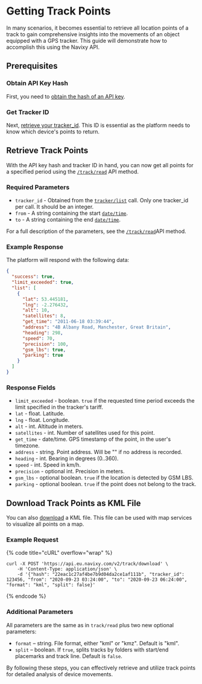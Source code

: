 # Getting Track Points

In many scenarios, it becomes essential to retrieve all location points of a track to gain comprehensive insights into the movements of an object equipped with a GPS tracker. This guide will demonstrate how to accomplish this using the Navixy API.

## Prerequisites

### Obtain API Key Hash

First, you need to [obtain the hash of an API key](../../../authentication.md#id-2.-api-keys-recommended-authentication).

### Get Tracker ID

Next, [retrieve your tracker\_id](get-tracker-list.md). This ID is essential as the platform needs to know which device's points to return.

## Retrieve Track Points

With the API key hash and tracker ID in hand, you can now get all points for a specified period using the [`/track/read`](../../resources/tracking/track/index.md#read) API method.

### Required Parameters

* `tracker_id` - Obtained from the [`tracker/list`](../../resources/tracking/tracker/#list) call. Only one tracker\_id per call. It should be an integer.
* `from` - A string containing the start [`date/time`](../../#datetime-formats).
* `to` - A string containing the end [`date/time`](../../#datetime-formats).

For a full description of the parameters, see the [`/track/read`](../../resources/tracking/track/index.md#read)API method.

### Example Response

The platform will respond with the following data:

```json
{
  "success": true,
  "limit_exceeded": true,
  "list": [
    {
      "lat": 53.445181,
      "lng": -2.276432,
      "alt": 10,
      "satellites": 8,
      "get_time": "2011-06-18 03:39:44",
      "address": "4B Albany Road, Manchester, Great Britain",
      "heading": 298,
      "speed": 70,
      "precision": 100,
      "gsm_lbs": true,
      "parking": true
    }
  ]
}
```

### Response Fields

* `limit_exceeded` - boolean. `true` if the requested time period exceeds the limit specified in the tracker's tariff.
* `lat` - float. Latitude.
* `lng` - float. Longitude.
* `alt` - int. Altitude in meters.
* `satellites` - int. Number of satellites used for this point.
* `get_time` - date/time. GPS timestamp of the point, in the user's timezone.
* `address` - string. Point address. Will be "" if no address is recorded.
* `heading` - int. Bearing in degrees (0..360).
* `speed` - int. Speed in km/h.
* `precision` - optional int. Precision in meters.
* `gsm_lbs` - optional boolean. `true` if the location is detected by GSM LBS.
* `parking` - optional boolean. `true` if the point does not belong to the track.

## Download Track Points as KML File

You can also [download](../../resources/tracking/track/index.md#download) a KML file. This file can be used with map services to visualize all points on a map.

### Example Request

{% code title="cURL" overflow="wrap" %}
```shell
curl -X POST 'https://api.eu.navixy.com/v2/track/download' \
    -H 'Content-Type: application/json' \
    -d '{"hash": "22eac1c27af4be7b9d04da2ce1af111b", "tracker_id": 123456, "from": "2020-09-23 03:24:00", "to": "2020-09-23 06:24:00", "format": "kml", "split": false}'
```
{% endcode %}

### Additional Parameters

All parameters are the same as in `track/read` plus two new optional parameters:

* `format` – string. File format, either "kml" or "kmz". Default is "kml".
* `split` – boolean. If `true`, splits tracks by folders with start/end placemarks and track line. Default is `false`.

By following these steps, you can effectively retrieve and utilize track points for detailed analysis of device movements.
